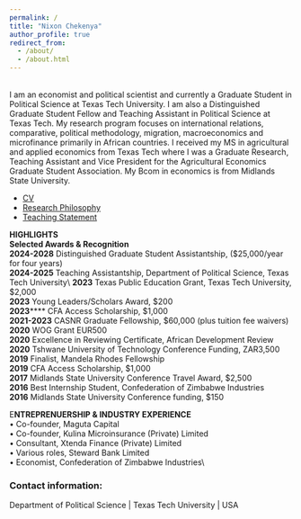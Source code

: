 ```yaml
---
permalink: /
title: "Nixon Chekenya"
author_profile: true
redirect_from: 
  - /about/
  - /about.html
---
```


\
I am an economist and political scientist and currently a Graduate Student in Political Science at Texas Tech University. I am also a Distinguished Graduate Student Fellow and Teaching Assistant in Political Science at Texas Tech. My research program focuses on international relations, comparative, political methodology, migration, macroeconomics and microfinance primarily in African countries. I received my MS in agricultural and applied economics from Texas Tech where I was a Graduate Research, Teaching Assistant and Vice President for the Agricultural Economics Graduate Student Association. My Bcom in economics is from Midlands State University. 

- [CV](files/CV1.pdf)
- [Research Philosophy](files/rp1.pdf)
- [Teaching Statement](files/teach.pdf)

**HIGHLIGHTS**\
**Selected Awards & Recognition**\
**2024-2028**	Distinguished Graduate Student Assistantship, ($25,000/year for four years)\
**2024-2025**	Teaching Assistantship, Department of Political Science, Texas Tech University\ 
**2023**		Texas Public Education Grant, Texas Tech University, $2,000\
**2023**		Young Leaders/Scholars Award, $200\
**2023******		CFA Access Scholarship, $1,000\
**2021-2023**	CASNR Graduate Fellowship, $60,000 (plus tuition fee waivers)\
**2020**		WOG Grant EUR500\
**2020**		Excellence in Reviewing Certificate, African Development Review\
**2020**	Tshwane University of Technology Conference Funding, ZAR3,500\
**2019**		Finalist, Mandela Rhodes Fellowship\
**2019**		CFA Access Scholarship, $1,000\
**2017**		Midlands State University Conference Travel Award, $2,500\
**2016**		Best Internship Student, Confederation of Zimbabwe Industries\
**2016**	Midlands State University Conference funding, $150


E**NTREPRENUERSHIP & INDUSTRY EXPERIENCE**\
	•	Co-founder, Maguta Capital\
	•	Co-founder, Kulina Microinsurance (Private) Limited\
	•	Consultant, Xtenda Finance (Private) Limited\
	•	Various roles, Steward Bank Limited\
	•	Economist, Confederation of Zimbabwe Industries\


### Contact information:
Department of Political Science | Texas Tech University | USA




